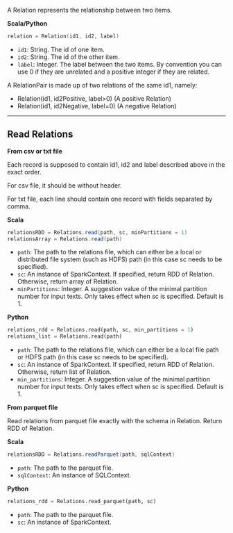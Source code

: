 A Relation represents the relationship between two items.

**Scala/Python**
```scala
relation = Relation(id1, id2, label)
```

* `id1`: String. The id of one item.
* `id2`: String. The id of the other item.
* `label`: Integer. The label between the two items. By convention you can use 0 if they are unrelated and a positive integer if they are related.

A RelationPair is made up of two relations of the same id1, namely:

* Relation(id1, id2Positive, label>0) (A positive Relation)
* Relation(id1, id2Negative, label=0) (A negative Relation)

---
## **Read Relations**
__From csv or txt file__

Each record is supposed to contain id1, id2 and label described above in the exact order.

For csv file, it should be without header.

For txt file, each line should contain one record with fields separated by comma.

**Scala**
```scala
relationsRDD = Relations.read(path, sc, minPartitions = 1)
relationsArray = Relations.read(path)
```

* `path`: The path to the relations file, which can either be a local or distributed file system (such as HDFS) path (in this case sc needs to be specified).
* `sc`: An instance of SparkContext. If specified, return RDD of Relation. Otherwise, return array of Relation.
* `minPartitions`: Integer. A suggestion value of the minimal partition number for input
texts. Only takes effect when sc is specified. Default is 1.

**Python**
```python
relations_rdd = Relations.read(path, sc, min_partitions = 1)
relations_list = Relations.read(path)
```

* `path`: The path to the relations file, which can either be a local file path or HDFS path (in this case sc needs to be specified).
* `sc`: An instance of SparkContext. If specified, return RDD of Relation. Otherwise, return list of Relation.
* `min_partitions`: Integer. A suggestion value of the minimal partition number for input
texts. Only takes effect when sc is specified. Default is 1.

__From parquet file__

Read relations from parquet file exactly with the schema in Relation. Return RDD of Relation.

**Scala**
```scala
relationsRDD = Relations.readParquet(path, sqlContext)
```

* `path`: The path to the parquet file.
* `sqlContext`: An instance of SQLContext.

**Python**
```python
relations_rdd = Relations.read_parquet(path, sc)
```

* `path`: The path to the parquet file.
* `sc`: An instance of SparkContext.
